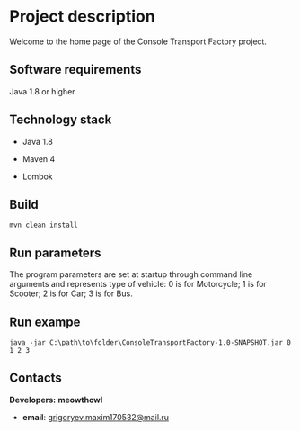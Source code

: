 # Project description

Welcome to the home page of the Console Transport Factory project.

## Software requirements

Java 1.8 or higher

## Technology stack
- Java 1.8

- Maven 4

- Lombok

## Build

  ```
mvn clean install
  ```
  
## Run parameters

The program parameters are set at startup through command line arguments and represents type of vehicle:
  0 is for Motorcycle;
  1 is for Scooter;
  2 is for Car;
  3 is for Bus.

## Run exampe

  ```
  java -jar C:\path\to\folder\ConsoleTransportFactory-1.0-SNAPSHOT.jar 0 1 2 3
  ```

## Contacts
**Developers:**
**meowthowl**
- **email**: grigoryev.maxim170532@mail.ru
